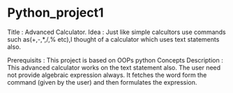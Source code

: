 # Python_project1
Title : Advanced Calculator.
Idea  : Just like simple calcultors use commands such as(+,-,*,/,% etc),I thought of a calculator which uses text statements also.

Prerequisits : This project is based on OOPs python Concepts
Description  : This advanced calculator works on the text statement also. The user need not provide algebraic expression always. It fetches the word form the command (given by the                user) and then formulates the expression.
